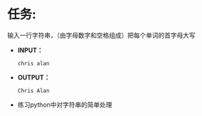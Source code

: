 # 任务:

输入一行字符串，（由字母数字和空格组成）把每个单词的首字母大写

- **INPUT：**

  ```
  chris alan
  ```

- **OUTPUT：**

  ```
  Chris Alan
  ```





- 练习python中对字符串的简单处理